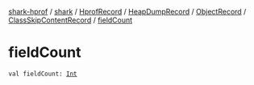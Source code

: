 [shark-hprof](../../../../../index.md) / [shark](../../../../index.md) / [HprofRecord](../../../index.md) / [HeapDumpRecord](../../index.md) / [ObjectRecord](../index.md) / [ClassSkipContentRecord](index.md) / [fieldCount](./field-count.md)

# fieldCount

`val fieldCount: `[`Int`](https://kotlinlang.org/api/latest/jvm/stdlib/kotlin/-int/index.html)